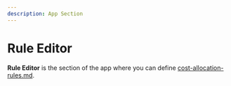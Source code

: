 ```yaml
---
description: App Section
---
```


# Rule Editor

**Rule Editor** is the section of the app where you can define [cost-allocation-rules.md](key-concepts/cost-allocation-rules.md "mention").
